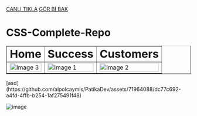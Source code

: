 
[CANLI TIKLA](https://659569013061a60093e95400--tranquil-sprinkles-1c5d8a.netlify.app/) 
[GÖR Bİ BAK](https://659569013061a60093e95400--tranquil-sprinkles-1c5d8a.netlify.app/) 

# CSS-Complete-Repo

<table border="1px solid white">
 <tr>
    <td><b style="font-size:30px">Home</b></td>
    <td><b style="font-size:30px">Success</b></td>
    <td><b style="font-size:30px">Customers</b></td>
 </tr>
 <tr>
    <td><img style="height:auto;width:100%" src="https://github.com/alpolcaymis/PatikaDev/assets/71964088/16ceac64-ab0d-4e93-b181-33cf87b64f05" alt="Image 3"></td>
    <td><img style="height:auto;width:100%" src="https://github.com/alpolcaymis/PatikaDev/assets/71964088/9f6484d1-5aae-47ba-9c4f-4cd85526f6db" alt="Image 1"></td>
    <td><img style="height:auto;width:100%" src="https://github.com/alpolcaymis/PatikaDev/assets/71964088/f2f6f3e5-9521-4c31-8ba4-b0169f66727d" alt="Image 2"></td>
  
 </tr>  
</table>
[asd](https://github.com/alpolcaymis/PatikaDev/assets/71964088/dc77c692-a4fd-4ffb-b254-1af275491f48)


![image]()






